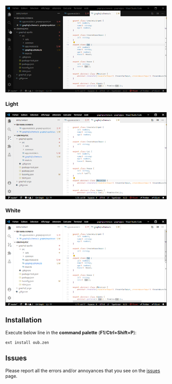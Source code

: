 ![screenshot](media/screenshot-default.png)

### Light

![screenshot](media/screenshot-light.png)

### White

![screenshot](media/screenshot-white.png)

## Installation

Execute below line in the **command palette** (**F1**/**Ctrl+Shift+P**):

```
ext install oub.zen
```

## Issues

Please report all the errors and/or annoyances that you see on the [issues](https://github.com/oub/vscode-zen/issues) page.